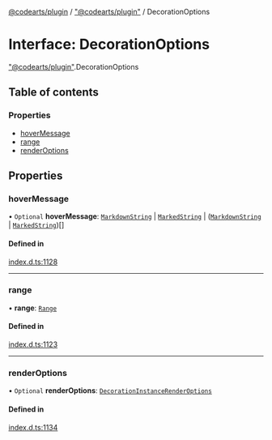 [@codearts/plugin](../README.md) / ["@codearts/plugin"](../modules/_codearts_plugin_.md) / DecorationOptions

# Interface: DecorationOptions

["@codearts/plugin"](../modules/_codearts_plugin_.md).DecorationOptions

## Table of contents

### Properties

- [hoverMessage](codearts_plugin_.DecorationOptions.md#hovermessage)
- [range](codearts_plugin_.DecorationOptions.md#range)
- [renderOptions](codearts_plugin_.DecorationOptions.md#renderoptions)

## Properties

### hoverMessage

• `Optional` **hoverMessage**: [`MarkdownString`](../classes/codearts_plugin_.MarkdownString.md) \| [`MarkedString`](../modules/_codearts_plugin_.md#markedstring) \| ([`MarkdownString`](../classes/codearts_plugin_.MarkdownString.md) \| [`MarkedString`](../modules/_codearts_plugin_.md#markedstring))[]

#### Defined in

[index.d.ts:1128](https://github.com/huaweicloud/cloudide-plugin-api/blob/b58031b/index.d.ts#L1128)

___

### range

• **range**: [`Range`](../classes/codearts_plugin_.Range.md)

#### Defined in

[index.d.ts:1123](https://github.com/huaweicloud/cloudide-plugin-api/blob/b58031b/index.d.ts#L1123)

___

### renderOptions

• `Optional` **renderOptions**: [`DecorationInstanceRenderOptions`](codearts_plugin_.DecorationInstanceRenderOptions.md)

#### Defined in

[index.d.ts:1134](https://github.com/huaweicloud/cloudide-plugin-api/blob/b58031b/index.d.ts#L1134)
